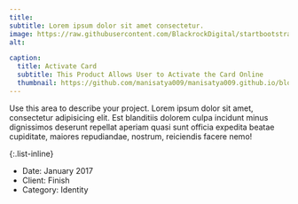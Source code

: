 ```yaml
---
title: 
subtitle: Lorem ipsum dolor sit amet consectetur.
image: https://raw.githubusercontent.com/BlackrockDigital/startbootstrap-agency/master/src/assets/img/portfolio/01-full.jpg
alt: 

caption:
  title: Activate Card
  subtitle: This Product Allows User to Activate the Card Online
  thumbnail: https://github.com/manisatya009/manisatya009.github.io/blob/master/assets/img/portfolio/Activate_Card1.JPG
---
```

Use this area to describe your project. Lorem ipsum dolor sit amet, consectetur adipisicing elit. Est blanditiis dolorem culpa incidunt minus dignissimos deserunt repellat aperiam quasi sunt officia expedita beatae cupiditate, maiores repudiandae, nostrum, reiciendis facere nemo!

{:.list-inline}
- Date: January 2017
- Client: Finish
- Category: Identity

